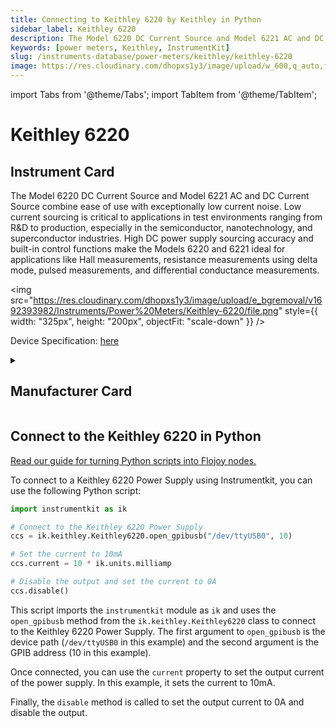 ```yaml
---
title: Connecting to Keithley 6220 by Keithley in Python
sidebar_label: Keithley 6220
description: The Model 6220 DC Current Source and Model 6221 AC and DC Current Source combine ease of use with exceptionally low current noise. Low current sourcing is critical to applications in test environments ranging from R&D to production, especially in the semiconductor, nanotechnology, and superconductor industries. High DC power supply sourcing accuracy and built-in control functions make the Models 6220 and 6221 ideal for applications like Hall measurements, resistance measurements using delta mode, pulsed measurements, and differential conductance measurements.
keywords: [power meters, Keithley, InstrumentKit]
slug: /instruments-database/power-meters/keithley/keithley-6220
image: https://res.cloudinary.com/dhopxs1y3/image/upload/w_600,q_auto,f_auto/e_bgremoval/v1692393982/Instruments/Power%20Meters/Keithley-6220/file.jpg
---
```


import Tabs from '@theme/Tabs';
import TabItem from '@theme/TabItem';

# Keithley 6220

## Instrument Card

<div className="flex">

<div>

The Model 6220 DC Current Source and Model 6221 AC and DC Current Source combine ease of use with exceptionally low current noise. Low current sourcing is critical to applications in test environments ranging from R&D to production, especially in the semiconductor, nanotechnology, and superconductor industries. High DC power supply sourcing accuracy and built-in control functions make the Models 6220 and 6221 ideal for applications like Hall measurements, resistance measurements using delta mode, pulsed measurements, and differential conductance measurements.

</div>

<img src="https://res.cloudinary.com/dhopxs1y3/image/upload/e_bgremoval/v1692393982/Instruments/Power%20Meters/Keithley-6220/file.png" style={{ width: "325px", height: "200px", objectFit: "scale-down" }} />

</div>

<div className="flex text-center">

<p>Device Specification: <a target="\_blank" href="https://www.testequipmenthq.com/datasheets/KEITHLEY-6220-Datasheet.pdf">here</a></p>

</div>

<details style={{ marginTop: "15px"}}>
<summary><h2>Manufacturer Card</h2></summary>

<img src="https://res.cloudinary.com/dhopxs1y3/image/upload/v1692806202/Instruments/Vendor%20Logos/Keithley.png" style={{ width: "100%", height: "170px",objectFit: "scale-down" }} />

Keithley Instruments is a measurement and instrument company headquartered in Solon, Ohio, that develops, manufactures, markets, and sells data acquisition products, as well as complete systems for high-volume production and assembly testing.

<ul>
  <li>Headquarters: Cleveland, Ohio, United States</li>
  <li>Yearly Revenue (millions, USD): 110.6</li>
  <li>Vendor Website: <a href="https://www.tek.com/en">here</a></li>
</ul>
</details>

## Connect to the Keithley 6220 in Python

[Read our guide for turning Python scripts into Flojoy nodes.](https://docs.flojoy.ai/custom-nodes/creating-custom-node/)
<Tabs>
<TabItem value="InstrumentKit" label="InstrumentKit">

To connect to a Keithley 6220 Power Supply using Instrumentkit, you can use the following Python script:

```python
import instrumentkit as ik

# Connect to the Keithley 6220 Power Supply
ccs = ik.keithley.Keithley6220.open_gpibusb("/dev/ttyUSB0", 10)

# Set the current to 10mA
ccs.current = 10 * ik.units.milliamp

# Disable the output and set the current to 0A
ccs.disable()
```

This script imports the `instrumentkit` module as `ik` and uses the `open_gpibusb` method from the `ik.keithley.Keithley6220` class to connect to the Keithley 6220 Power Supply. The first argument to `open_gpibusb` is the device path (`/dev/ttyUSB0` in this example) and the second argument is the GPIB address (10 in this example).

Once connected, you can use the `current` property to set the output current of the power supply. In this example, it sets the current to 10mA.

Finally, the `disable` method is called to set the output current to 0A and disable the output.

</TabItem>
</Tabs>
